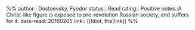 %%
author:: Dostoevsky, Fyodor
status:: Read
rating:: Positive
notes::A Christ-like figure is exposed to pre-revolution Russian society, and suffers for it.
date-read::20160205
link:: [[Idiot, the|link]]
%%